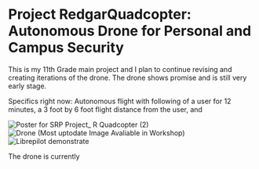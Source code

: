 # Project RedgarQuadcopter: Autonomous Drone for Personal and Campus Security
This is my 11th Grade main project and I plan to continue revising and creating iterations of the drone. The drone shows promise and is still very early stage.

Specifics right now: Autonomous flight with following of a user for 12 minutes, a 3 foot by 6 foot flight distance from the user, and 

   

![Poster for SRP Project_ R Quadcopter (2)](https://user-images.githubusercontent.com/50426742/163661082-b77c7119-71cf-416e-9c0c-c374f90bad9b.png)
![Drone (Most uptodate Image Avaliable in Workshop)](https://user-images.githubusercontent.com/50426742/163661087-74c72ea4-dfe9-469e-bb12-50b51c7e6fe2.jpg)
![Librepilot demonstrate](https://user-images.githubusercontent.com/50426742/163661097-f878684b-a13c-4f46-b880-03e2c48a2fcd.PNG)

The drone is currently
